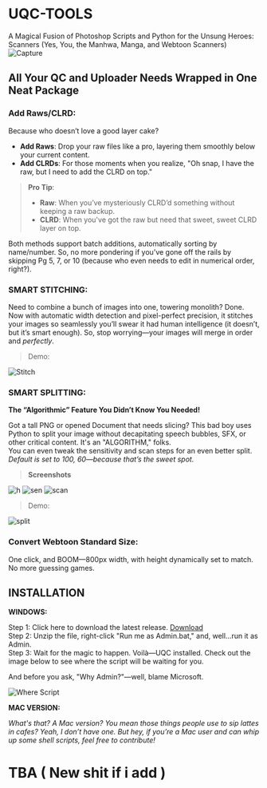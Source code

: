 
# UQC-TOOLS  

A Magical Fusion of Photoshop Scripts and Python for the Unsung Heroes: Scanners (Yes, You, the Manhwa, Manga, and Webtoon Scanners)
![Capture](https://github.com/user-attachments/assets/1bf29311-b41b-4deb-bcbf-6b8833bced49)

## **All Your QC and Uploader Needs Wrapped in One Neat Package**

### **Add Raws/CLRD:**

Because who doesn’t love a good layer cake?

- **Add Raws**: Drop your raw files like a pro, layering them smoothly below your current content. 
- **Add CLRDs**: For those moments when you realize, "Oh snap, I have the raw, but I need to add the CLRD on top."

> **Pro Tip**:  
> - **Raw**: When you’ve mysteriously CLRD’d something without keeping a raw backup.  
> - **CLRD**: When you've got the raw but need that sweet, sweet CLRD layer on top.

Both methods support batch additions, automatically sorting by name/number. So, no more pondering if you’ve gone off the rails by skipping Pg 5, 7, or 10 (because who even needs to edit in numerical order, right?).

### **SMART STITCHING:**

Need to combine a bunch of images into one, towering monolith? Done.  
Now with automatic width detection and pixel-perfect precision, it stitches your images so seamlessly you’ll swear it had human intelligence (it doesn’t, but it’s smart enough). So, stop worrying—your images will merge in order and *perfectly*.



>Demo:

![Stitch](https://github.com/user-attachments/assets/d355bf1e-fe88-4bc7-a3de-6b165017b70e)


### **SMART SPLITTING:**

**The “Algorithmic” Feature You Didn’t Know You Needed!**

Got a tall PNG or opened Document that needs slicing? This bad boy uses Python to split your image without decapitating speech bubbles, SFX, or other critical content. It's an "ALGORITHM," folks.  
You can even tweak the sensitivity and scan steps for an even better split. _Default is set to 100, 60—because that’s the sweet spot._

>**Screenshots**

![h](https://github.com/user-attachments/assets/840abb58-0c3c-4c8f-b69a-d5c2db57dd0c)
![sen](https://github.com/user-attachments/assets/394fa79b-55b5-4f75-a213-fb49960cb5fa)
![scan](https://github.com/user-attachments/assets/2bdf9376-e6fc-4bb6-97ad-f68b9e82209b)


>Demo:

![split](https://github.com/user-attachments/assets/4b92ffc4-2676-474f-a12c-62e83206a8ef)


### **Convert Webtoon Standard Size:**

One click, and BOOM—800px width, with height dynamically set to match. No more guessing games.

## INSTALLATION

**WINDOWS:**

Step 1: Click here to download the latest release. [Download](https://github.com/kevinmartz/UQC-TOOLS/releases/tag/Released)  
Step 2: Unzip the file, right-click "Run me as Admin.bat," and, well...run it as Admin.  
Step 3: Wait for the magic to happen. Voilà—UQC installed. Check out the image below to see where the script will be waiting for you.

And before you ask, "Why Admin?"—well, blame Microsoft.

![Where Script](https://github.com/user-attachments/assets/f45be4d3-70f6-4494-a296-e3a6e4d0b586)

**MAC VERSION:**

_What's that? A Mac version? You mean those things people use to sip lattes in cafes? Yeah, I don’t have one. But hey, if you’re a Mac user and can whip up some shell scripts, feel free to contribute!_

# **TBA ( New shit if i add )**
